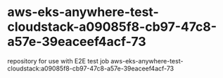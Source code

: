 # aws-eks-anywhere-test-cloudstack-a09085f8-cb97-47c8-a57e-39eaceef4acf-73
repository for use with E2E test job aws-eks-anywhere-test-cloudstack:a09085f8-cb97-47c8-a57e-39eaceef4acf-73
